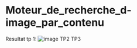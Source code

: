 # Moteur_de_recherche_d-image_par_contenu
Resultat tp 1: 
![image](https://github.com/HraghiArij/Moteur_de_recherche_d-image_par_contenu/assets/103947168/938e0781-34f9-4dd7-a8d8-652d41574e14)
TP2
TP3
